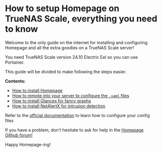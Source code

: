 # How to setup Homepage on TrueNAS Scale, everything you need to know



Welcome to the only guide on the internet for installing and configuring Homepage and all the extra goodies on a TrueNAS Scale server!

You need TrueNAS Scale version 24.10 Electric Eel so you can use Portainer.

This guide will be divided to make following the steps easier.

**Contents:**
+ [How to install Homepage](https://github.com/owennewo-photo/setup-Homepage-on-TrueNAS/blob/main/Homepage-install.md)
+ [How to remote into your server to configure the `.yaml` files](https://github.com/owennewo-photo/setup-Homepage-on-TrueNAS/blob/main/SSH-guide.md)
+ [How to install Glances for fancy graphs](https://github.com/owennewo-photo/setup-Homepage-on-TrueNAS/blob/main/Glances-install.md)
+ [How to install NetAlertX for intrusion detection](https://github.com/owennewo-photo/setup-Homepage-on-TrueNAS/blob/main/NetAlertX-install.md)

Refer to the [official documentation](https://gethomepage.dev/configs/) to learn how to configure your config files

If you have a problem, don't hesitate to ask for help in the [Homepage Github forum!](https://github.com/gethomepage/homepage/discussions)

Happy Homepage-ing!
